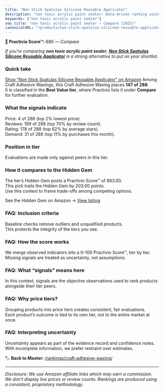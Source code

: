 ```yaml
---
title: "Non Stick Spatulas Silicone Reusable Applicator"
description: "non toxic acrylic paint sealer: Data-driven ranking using the Practivio Score™. Positioned by quality, value, demand, findability, momentum."
keywords: ["non toxic acrylic paint sealer"]
seo_title: "non toxic acrylic paint sealer — Compare (2025)"
canonicalURL: "/products/non-stick-spatulas-silicone-reusable-applicator-B08W3ZCMF6/"
---
```


**🛒 Practivio Score™:** 680 — _Compare_


*If you're comparing **non toxic acrylic paint sealer**, **[Non Stick Spatulas Silicone Reusable Applicator](https://www.amazon.com/dp/B08W3ZCMF6?tag=practivio-20)** is a strong alternative to put on your shortlist.*
### Quick take
[Shop “Non Stick Spatulas Silicone Reusable Applicator” on Amazon](https://www.amazon.com/dp/B08W3ZCMF6?tag=practivio-20)
Among Craft Adhesive Waxings, this Craft Adhesive Waxing places **147 of 288**.  
It is classified in the **Best Value tier**, where Practivio lists it under **Compare** for further evaluation.

### What the signals indicate
Price: 4 of 288 (top 2% lowest price).  
Reviews: 199 of 288 (top 70% by review count).  
Rating: 178 of 288 (top 62% by average stars).  
Demand: 31 of 288 (top 11% by purchases this month).

### Position in tier
Evaluations are made only against peers in this tier.

### How it compares to the Hidden Gem
The tier’s Hidden Gem posts a Practivio Score™ of 883.00.  
This pick trails the Hidden Gem by 203.00 points.  
Use this context to frame trade-offs among competing options.  

See the Hidden Gem on Amazon → [View listing](https://www.amazon.com/dp/B00DOAVCN2?tag=practivio-20)

### FAQ: Inclusion criteria
Baseline checks remove outliers and unqualified products.  
This protects the integrity of the tiers you see.

### FAQ: How the score works
We merge observed indicators into a 0–100 Practivio Score™, tier by tier.  
Missing signals are treated as uncertainty, not assumptions.

### FAQ: What “signals” means here
In this context, signals are the objective observations used to rank products alongside their tier peers.

### FAQ: Why price tiers?
Grouping products into price tiers creates consistent, fair evaluations.  
Each product’s outcome is tied to its own tier, not to the entire market at once.

### FAQ: Interpreting uncertainty
Uncertainty appears as part of the evidence record and confidence notes.  
With incomplete information, we prefer restraint over estimates.

<!-- Missing template for Compare/CompareWithinPriceClass -->


🏷️ **Back to Master:** [/rankings/craft-adhesive-waxing/](/rankings/craft-adhesive-waxing/)

---
_Disclosure: We use Amazon affiliate links which may earn a commission. We don’t display live prices or review counts. Rankings are produced using a consistent, proprietary methodology._
